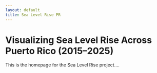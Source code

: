 ```yaml
---
layout: default
title: Sea Level Rise PR
---
```


# Visualizing Sea Level Rise Across Puerto Rico (2015–2025)

This is the homepage for the Sea Level Rise project....
